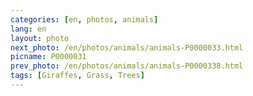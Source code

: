```yaml
---
categories: [en, photos, animals]
lang: en
layout: photo
next_photo: /en/photos/animals/animals-P0000033.html
picname: P0000031
prev_photo: /en/photos/animals/animals-P0000338.html
tags: [Giraffes, Grass, Trees]
---
```

